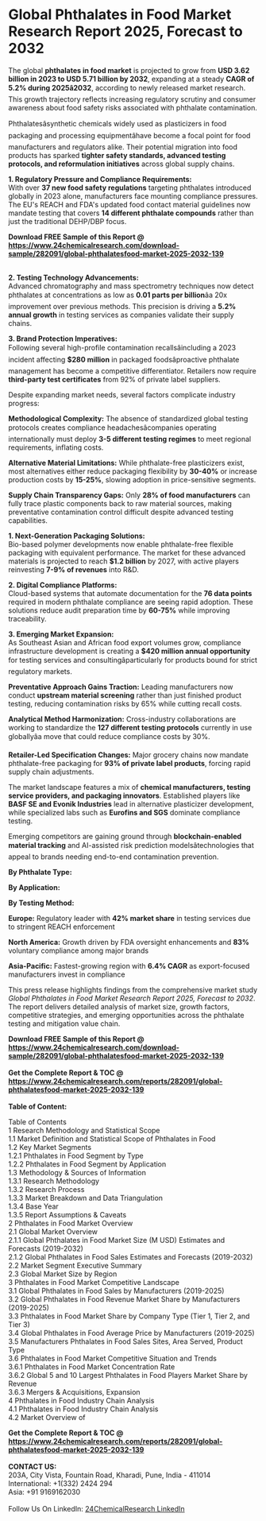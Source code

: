 <h1>Global Phthalates in Food Market Research Report 2025, Forecast to 2032</h1><p>The global <strong>phthalates in food market</strong> is projected to grow from <strong>USD 3.62 billion in 2023 to USD 5.71 billion by 2032</strong>, expanding at a steady <strong>CAGR of 5.2% during 2025â2032</strong>, according to newly released market research. This growth trajectory reflects increasing regulatory scrutiny and consumer awareness about food safety risks associated with phthalate contamination.</p><p>Phthalatesâsynthetic chemicals widely used as plasticizers in food packaging and processing equipmentâhave become a focal point for food manufacturers and regulators alike. Their potential migration into food products has sparked <strong>tighter safety standards, advanced testing protocols, and reformulation initiatives</strong> across global supply chains.</p><p><strong>1. Regulatory Pressure and Compliance Requirements:</strong><br>
With over <strong>37 new food safety regulations</strong> targeting phthalates introduced globally in 2023 alone, manufacturers face mounting compliance pressures. The EU's REACH and FDA's updated food contact material guidelines now mandate testing that covers <strong>14 different phthalate compounds</strong> rather than just the traditional DEHP/DBP focus.</p><div><b>Download FREE Sample of this Report @ 
            <a href="https://www.24chemicalresearch.com/download-sample/282091/global-phthalatesfood-market-2025-2032-139">
            https://www.24chemicalresearch.com/download-sample/282091/global-phthalatesfood-market-2025-2032-139</a></b></div><br><p><strong>2. Testing Technology Advancements:</strong><br>
Advanced chromatography and mass spectrometry techniques now detect phthalates at concentrations as low as <strong>0.01 parts per billion</strong>âa 20x improvement over previous methods. This precision is driving a <strong>5.2% annual growth</strong> in testing services as companies validate their supply chains.</p><p><strong>3. Brand Protection Imperatives:</strong><br>
Following several high-profile contamination recallsâincluding a 2023 incident affecting <strong>$280 million</strong> in packaged foodsâproactive phthalate management has become a competitive differentiator. Retailers now require <strong>third-party test certificates</strong> from 92% of private label suppliers.</p><p>Despite expanding market needs, several factors complicate industry progress:</p><p><strong>Methodological Complexity:</strong> The absence of standardized global testing protocols creates compliance headachesâcompanies operating internationally must deploy <strong>3-5 different testing regimes</strong> to meet regional requirements, inflating costs.</p><p><strong>Alternative Material Limitations:</strong> While phthalate-free plasticizers exist, most alternatives either reduce packaging flexibility by <strong>30-40%</strong> or increase production costs by <strong>15-25%</strong>, slowing adoption in price-sensitive segments.</p><p><strong>Supply Chain Transparency Gaps:</strong> Only <strong>28% of food manufacturers</strong> can fully trace plastic components back to raw material sources, making preventative contamination control difficult despite advanced testing capabilities.</p><p><strong>1. Next-Generation Packaging Solutions:</strong><br>
Bio-based polymer developments now enable phthalate-free flexible packaging with equivalent performance. The market for these advanced materials is projected to reach <strong>$1.2 billion</strong> by 2027, with active players reinvesting <strong>7-9% of revenues</strong> into R&amp;D.</p><p><strong>2. Digital Compliance Platforms:</strong><br>
Cloud-based systems that automate documentation for the <strong>76 data points</strong> required in modern phthalate compliance are seeing rapid adoption. These solutions reduce audit preparation time by <strong>60-75%</strong> while improving traceability.</p><p><strong>3. Emerging Market Expansion:</strong><br>
As Southeast Asian and African food export volumes grow, compliance infrastructure development is creating a <strong>$420 million annual opportunity</strong> for testing services and consultingâparticularly for products bound for strict regulatory markets.</p><p><strong>Preventative Approach Gains Traction:</strong> Leading manufacturers now conduct <strong>upstream material screening</strong> rather than just finished product testing, reducing contamination risks by 65% while cutting recall costs.</p><p><strong>Analytical Method Harmonization:</strong> Cross-industry collaborations are working to standardize the <strong>127 different testing protocols</strong> currently in use globallyâa move that could reduce compliance costs by 30%.</p><p><strong>Retailer-Led Specification Changes:</strong> Major grocery chains now mandate phthalate-free packaging for <strong>93% of private label products</strong>, forcing rapid supply chain adjustments.</p><p>The market landscape features a mix of <strong>chemical manufacturers, testing service providers, and packaging innovators</strong>. Established players like <strong>BASF SE and Evonik Industries</strong> lead in alternative plasticizer development, while specialized labs such as <strong>Eurofins and SGS</strong> dominate compliance testing.</p><p>Emerging competitors are gaining ground through <strong>blockchain-enabled material tracking</strong> and AI-assisted risk prediction modelsâtechnologies that appeal to brands needing end-to-end contamination prevention.</p><p><strong>By Phthalate Type:</strong></p><p><strong>By Application:</strong></p><p><strong>By Testing Method:</strong></p><p><strong>Europe:</strong> Regulatory leader with <strong>42% market share</strong> in testing services due to stringent REACH enforcement</p><p><strong>North America:</strong> Growth driven by FDA oversight enhancements and <strong>83%</strong> voluntary compliance among major brands</p><p><strong>Asia-Pacific:</strong> Fastest-growing region with <strong>6.4% CAGR</strong> as export-focused manufacturers invest in compliance</p><p>This press release highlights findings from the comprehensive market study <em>Global Phthalates in Food Market Research Report 2025, Forecast to 2032</em>. The report delivers detailed analysis of market size, growth factors, competitive strategies, and emerging opportunities across the phthalate testing and mitigation value chain.</p><div><b>Download FREE Sample of this Report @ 
            <a href="https://www.24chemicalresearch.com/download-sample/282091/global-phthalatesfood-market-2025-2032-139">
            https://www.24chemicalresearch.com/download-sample/282091/global-phthalatesfood-market-2025-2032-139</a></b></div><br><div><b>Get the Complete Report & TOC @ 
            <a href="https://www.24chemicalresearch.com/reports/282091/global-phthalatesfood-market-2025-2032-139">
            https://www.24chemicalresearch.com/reports/282091/global-phthalatesfood-market-2025-2032-139</a></b></div><br>
            <b>Table of Content:</b><p>Table of Contents<br />
1 Research Methodology and Statistical Scope<br />
1.1 Market Definition and Statistical Scope of Phthalates in Food<br />
1.2 Key Market Segments<br />
1.2.1 Phthalates in Food Segment by Type<br />
1.2.2 Phthalates in Food Segment by Application<br />
1.3 Methodology & Sources of Information<br />
1.3.1 Research Methodology<br />
1.3.2 Research Process<br />
1.3.3 Market Breakdown and Data Triangulation<br />
1.3.4 Base Year<br />
1.3.5 Report Assumptions & Caveats<br />
2 Phthalates in Food Market Overview<br />
2.1 Global Market Overview<br />
2.1.1 Global Phthalates in Food Market Size (M USD) Estimates and Forecasts (2019-2032)<br />
2.1.2 Global Phthalates in Food Sales Estimates and Forecasts (2019-2032)<br />
2.2 Market Segment Executive Summary<br />
2.3 Global Market Size by Region<br />
3 Phthalates in Food Market Competitive Landscape<br />
3.1 Global Phthalates in Food Sales by Manufacturers (2019-2025)<br />
3.2 Global Phthalates in Food Revenue Market Share by Manufacturers (2019-2025)<br />
3.3 Phthalates in Food Market Share by Company Type (Tier 1, Tier 2, and Tier 3)<br />
3.4 Global Phthalates in Food Average Price by Manufacturers (2019-2025)<br />
3.5 Manufacturers Phthalates in Food Sales Sites, Area Served, Product Type<br />
3.6 Phthalates in Food Market Competitive Situation and Trends<br />
3.6.1 Phthalates in Food Market Concentration Rate<br />
3.6.2 Global 5 and 10 Largest Phthalates in Food Players Market Share by Revenue<br />
3.6.3 Mergers & Acquisitions, Expansion<br />
4 Phthalates in Food Industry Chain Analysis<br />
4.1 Phthalates in Food Industry Chain Analysis<br />
4.2 Market Overview of</p><div><b>Get the Complete Report & TOC @ 
            <a href="https://www.24chemicalresearch.com/reports/282091/global-phthalatesfood-market-2025-2032-139">
            https://www.24chemicalresearch.com/reports/282091/global-phthalatesfood-market-2025-2032-139</a></b></div><br><b>CONTACT US:</b><br>
            203A, City Vista, Fountain Road, Kharadi, Pune, India - 411014<br>
            International: +1(332) 2424 294<br>
            Asia: +91 9169162030 <br><br>
            Follow Us On LinkedIn: <a href="https://www.linkedin.com/company/24chemicalresearch/">24ChemicalResearch LinkedIn</a>